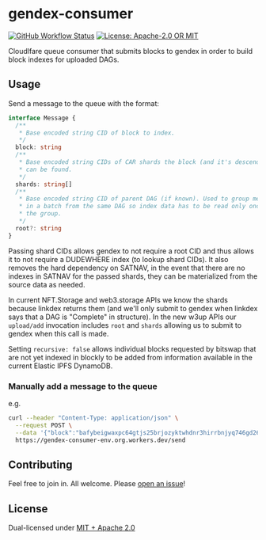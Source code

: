 # gendex-consumer

<p>
  <a href="https://github.com/web3-storage/gendex-consumer/actions/workflows/release.yml"><img alt="GitHub Workflow Status" src="https://img.shields.io/github/actions/workflow/status/web3-storage/gendex-consumer/test.yml?branch=main&style=for-the-badge" /></a>
  <a href="https://github.com/web3-storage/gendex-consumer/blob/main/LICENSE.md"><img alt="License: Apache-2.0 OR MIT" src="https://img.shields.io/badge/LICENSE-Apache--2.0%20OR%20MIT-yellow?style=for-the-badge" /></a>
</p>

Cloudlfare queue consumer that submits blocks to gendex in order to build block indexes for uploaded DAGs.

## Usage

Send a message to the queue with the format: 

```ts
interface Message {
  /**
   * Base encoded string CID of block to index.
   */
  block: string
  /**
   * Base encoded string CIDs of CAR shards the block (and it's descendents)
   * can be found.
   */
  shards: string[]
  /**
   * Base encoded string CID of parent DAG (if known). Used to group messages
   * in a batch from the same DAG so index data has to be read only once for
   * the group.
   */
  root?: string
}
```

Passing shard CIDs allows gendex to not require a root CID and thus allows it to not require a DUDEWHERE index (to lookup shard CIDs). It also removes the hard dependency on SATNAV, in the event that there are no indexes in SATNAV for the passed shards, they can be materialized from the source data as needed.

In current NFT.Storage and web3.storage APIs we know the shards because linkdex returns them (and we'll only submit to gendex when linkdex says that a DAG is "Complete" in structure). In the new w3up APIs our `upload/add` invocation includes `root` and `shards` allowing us to submit to gendex when this call is made.

Setting `recursive: false` allows individual blocks requested by bitswap that are not yet indexed in blockly to be added from information available in the current Elastic IPFS DynamoDB.

### Manually add a message to the queue

e.g.

```sh
curl --header "Content-Type: application/json" \
  --request POST \
  --data '{"block":"bafybeigwaxpc64gtjs25brjozyktwhdnr3hirrbnjyq746gd26mhe7jllm","shards":["bagbaierarysgidzym55qcdud66parpzxo6jb2wj3vpzax6lhtw7vaxmy224a"],"root":"bafybeigwaxpc64gtjs25brjozyktwhdnr3hirrbnjyq746gd26mhe7jllm","recursive":true}' \
  https://gendex-consumer-env.org.workers.dev/send
```

## Contributing

Feel free to join in. All welcome. Please [open an issue](https://github.com/web3-storage/gendex-consumer/issues)!

## License

Dual-licensed under [MIT + Apache 2.0](https://github.com/web3-storage/gendex-consumer/blob/main/LICENSE.md)
